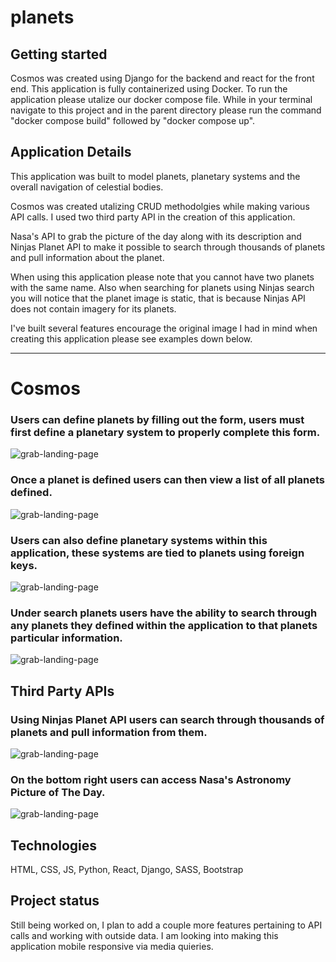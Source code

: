 # planets



## Getting started

Cosmos was created using Django for the backend and react for the front end. This application is fully containerized using Docker. To run the application please utalize our docker compose file. While in your terminal navigate to this project and in the parent directory please run the command "docker compose build" followed by "docker compose up". 

## Application Details

This application was built to model planets, planetary systems and the overall navigation of celestial bodies. 

Cosmos was created utalizing CRUD methodolgies while making various API calls. I used two third party API in the creation of this application. 

Nasa's API to grab the picture of the day along with its description and Ninjas Planet API to make it possible to search through thousands of planets and pull information about the planet.

When using this application please note that you cannot have two planets with the same name. Also when searching for planets using Ninjas search you will notice that the planet image is static, that is because Ninjas API does not contain imagery for its planets.


I've built several features encourage the original image I had in mind when creating this application please see examples down below. 



***



# Cosmos


<h3> Users can define planets by filling out the form, users must first define a planetary system to properly complete this form. </h3>

![grab-landing-page](\planets\gifs\CreatePlanet.gif)

<h3> Once a planet is defined users can then view a list of all planets defined. </h3>

![grab-landing-page](\planets\gifs\AllPlanets.gif)



<h3> Users can also define planetary systems within this application, these systems are tied to planets using foreign keys. </h3>

![grab-landing-page](\planets\gifs\CreateSystem.gif)


<h3> Under search planets users have the ability to search through any planets they defined within the application to that planets particular information. </h3>

![grab-landing-page](\planets\gifs\YourSearch.gif)


## Third Party APIs

<h3> Using Ninjas Planet API users can search through thousands of planets and pull information from them. </h3>

![grab-landing-page](\planets\gifs\SearchNinja.gif)

<h3> On the bottom right users can access Nasa's Astronomy Picture of The Day. </h3>

![grab-landing-page](\planets\gifs\POTD.gif)






## Technologies 
HTML, CSS, JS, Python, React, Django, SASS, Bootstrap

## Project status
Still being worked on, I plan to add a couple more features pertaining to API calls and working with outside data. I am looking into making this application mobile responsive via media quieries. 